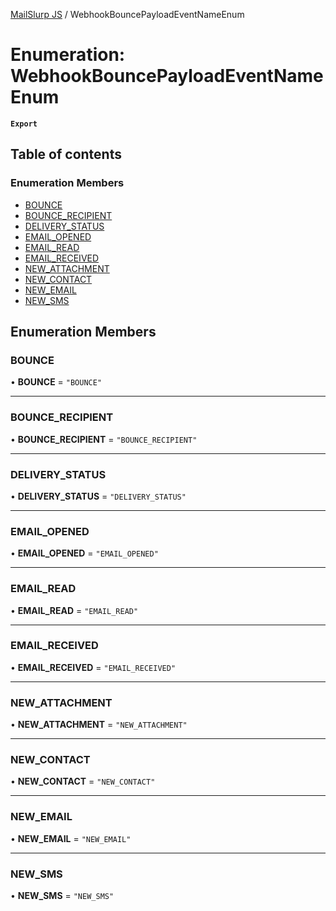 [MailSlurp JS](../README.md) / WebhookBouncePayloadEventNameEnum

# Enumeration: WebhookBouncePayloadEventNameEnum

**`Export`**

## Table of contents

### Enumeration Members

- [BOUNCE](WebhookBouncePayloadEventNameEnum.md#bounce)
- [BOUNCE\_RECIPIENT](WebhookBouncePayloadEventNameEnum.md#bounce_recipient)
- [DELIVERY\_STATUS](WebhookBouncePayloadEventNameEnum.md#delivery_status)
- [EMAIL\_OPENED](WebhookBouncePayloadEventNameEnum.md#email_opened)
- [EMAIL\_READ](WebhookBouncePayloadEventNameEnum.md#email_read)
- [EMAIL\_RECEIVED](WebhookBouncePayloadEventNameEnum.md#email_received)
- [NEW\_ATTACHMENT](WebhookBouncePayloadEventNameEnum.md#new_attachment)
- [NEW\_CONTACT](WebhookBouncePayloadEventNameEnum.md#new_contact)
- [NEW\_EMAIL](WebhookBouncePayloadEventNameEnum.md#new_email)
- [NEW\_SMS](WebhookBouncePayloadEventNameEnum.md#new_sms)

## Enumeration Members

### BOUNCE

• **BOUNCE** = ``"BOUNCE"``

___

### BOUNCE\_RECIPIENT

• **BOUNCE\_RECIPIENT** = ``"BOUNCE_RECIPIENT"``

___

### DELIVERY\_STATUS

• **DELIVERY\_STATUS** = ``"DELIVERY_STATUS"``

___

### EMAIL\_OPENED

• **EMAIL\_OPENED** = ``"EMAIL_OPENED"``

___

### EMAIL\_READ

• **EMAIL\_READ** = ``"EMAIL_READ"``

___

### EMAIL\_RECEIVED

• **EMAIL\_RECEIVED** = ``"EMAIL_RECEIVED"``

___

### NEW\_ATTACHMENT

• **NEW\_ATTACHMENT** = ``"NEW_ATTACHMENT"``

___

### NEW\_CONTACT

• **NEW\_CONTACT** = ``"NEW_CONTACT"``

___

### NEW\_EMAIL

• **NEW\_EMAIL** = ``"NEW_EMAIL"``

___

### NEW\_SMS

• **NEW\_SMS** = ``"NEW_SMS"``
